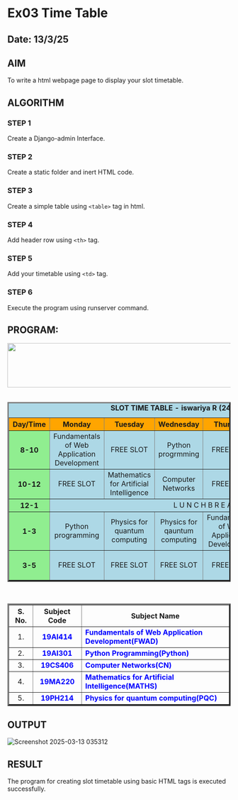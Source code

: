 # Ex03 Time Table
## Date: 13/3/25

## AIM
To write a html webpage page to display your slot timetable.

## ALGORITHM
### STEP 1
Create a Django-admin Interface.

### STEP 2
Create a static folder and inert HTML code.

### STEP 3
Create a simple table using ```<table>``` tag in html.

### STEP 4
Add header row using ```<th>``` tag.

### STEP 5
Add your timetable using ```<td>``` tag.

### STEP 6
Execute the program using runserver command.

## PROGRAM:
<html>
<head>
<title>Slot Timetable</title>
</head>
<body>
<center>
<img src="C:\Users\admin\OneDrive\Pictures\Screenshots\logo.png"height="100" width="600">
</center>
<br>
<table align="center" width="500" cellspacing="3" cellpadding="2" border="3" bgcolor="lightblue">
<caption><b>SLOT TIME TABLE - iswariya R (24900725)</b></caption>
<tr align="center">
<th bgcolor="orange">Day/Time</th>
<th bgcolor="orange">Monday</th>
<th bgcolor="orange">Tuesday</th>
<th bgcolor="orange">Wednesday</th>
<th bgcolor="orange">Thursday</th>
<th bgcolor="orange">Friday</th>
<th bgcolor="orange">Saturday</th>
</tr>
<tr align="center">
<th bgcolor="lightgreen">8-10</th>
<td>Fundamentals of Web Application Development</td>
<td>FREE SLOT</td>
<td>Python progrmming</td>
<td>FREE SLOT</td>
<td>Computer Networks</td>
<td>FREE SLOT</td>
</tr>
<tr align="center">
<th bgcolor="lightgreen">10-12</th>
<td>FREE SLOT</td>
<td>Mathematics for Artificial Intelligence</td>
<td>Computer Networks</td>
<td>FREE SLOT</td>
<td>FREE SLOT</td>
<td>FREE SLOT</td>
</tr>
<tr>
<th bgcolor="Lightgreen">12-1</th>
<td colspan="7" align="center">L U N C H  B R E A K </td>
</tr>
<tr align="center">
<th bgcolor="Lightgreen">1-3</th>
<td>Python programming</td>
<td>Physics for quantum computing</td>
<td>Physics for qauntum computing</td>
<td>Fundamentals of Web Application Development</td>
<td>Fundamentals of Web Application Development</td>
<td>FREE SLOT</td>
</tr>
<tr align="center">
<th bgcolor="Lightgreen">3-5</th>
<td>FREE SLOT</td>
<td>FREE SLOT</td>
<td>FREE SLOT</td>
<td>FREE SLOT</td>
<td>FREE SLOT</td>
<td>Mathematics for Artificial Intelligence</td>
</tr>
</table>
<br>
<table align="center" cellspacing="3" cellpadding="1" border="3">
<tr align="center">
<th>S. No.</th>
<th>Subject Code</th>
<th>Subject Name</th>
</tr>
<tr>
<td align="center">1.</td>
<td align="center"><b><font color = blue>19AI414</font></b></td>
<td><b><font color = blue>Fundamentals of Web Application Development(FWAD)</font></b></td>
</tr>
<tr>
<td align="center">2.</td>
<td align="center"><b><font color = blue>19AI301</font></b></td>
<td><b><font color = blue>Python Programming(Python)</font></b></td>
</tr>
<tr>
<td align="center">3.</td>
<td align="center"><b><font color = blue>19CS406</font></b></td>
<td><b><font color = blue>Computer Networks(CN)</font></b></td>
</tr>
<tr>
<td align="center">4.</td>
<td align="center"><b><font color = blue>19MA220</font></b></td>
<td><b><font color = blue>Mathematics for Artificial Intelligence(MATHS)</font></b></td>
</tr>
<tr>
<td align="center">5.</td>
<td align="center"><b><font color = blue>19PH214</font></b></td>
<td><b><font color = blue>Physics for quantum computing(PQC)</font></b></td>
</tr>
</table>
</body>
</html>

## OUTPUT
![Screenshot 2025-03-13 035312](https://github.com/user-attachments/assets/9b226b13-9088-458f-a5a4-65510b0dcbc6)


## RESULT
The program for creating slot timetable using basic HTML tags is executed successfully.
